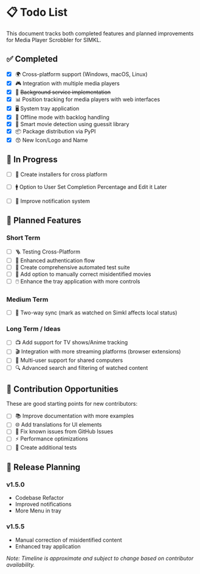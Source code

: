 # 📋 Todo List

This document tracks both completed features and planned improvements for Media Player Scrobbler for SIMKL.

## ✅ Completed

- [x] 🌍 Cross-platform support (Windows, macOS, Linux)
- [x] 🎮 Integration with multiple media players
- [x] 🔄 ~~Background service implementation~~
- [x] 📊 Position tracking for media players with web interfaces
- [x] 🖥️ System tray application
- [x] 🔌 Offline mode with backlog handling
- [x] 🧠 Smart movie detection using guessit library
- [x] 📦 Package distribution via PyPI
- [x] 😙 New Icon/Logo and Name

## 🚧 In Progress

- [ ] 🏦 Create installers for cross platform
- [ ] 🚹 Option to User Set Completion Percentage and Edit it Later
- [ ] 📱 Improve notification system


## 📝 Planned Features

### Short Term

- [ ] 🪜 Testing Cross-Platform
- [ ] 🔐 Enhanced authentication flow
- [ ] 🧪 Create comprehensive automated test suite
- [ ] 🔎 Add option to manually correct misidentified movies
- [ ] 🖱️ Enhance the tray application with more controls

### Medium Term

- [ ] 🔄 Two-way sync (mark as watched on Simkl affects local status)


### Long Term / Ideas

- [ ] 📺 Add support for TV shows/Anime tracking
- [ ] 🎬 Integration with more streaming platforms (browser extensions)
- [ ] 👥 Multi-user support for shared computers
- [ ] 🔍 Advanced search and filtering of watched content

## 🤝 Contribution Opportunities

These are good starting points for new contributors:

- [ ] 📚 Improve documentation with more examples
- [ ] 🌐 Add translations for UI elements
- [ ] 🐛 Fix known issues from GitHub Issues
- [ ] ⚡ Performance optimizations
- [ ] 🧪 Create additional tests

## 📆 Release Planning

### v1.5.0
- Codebase Refactor
- Improved notifications
- More Menu in tray

### v1.5.5
- Manual correction of misidentified content
- Enhanced tray application

_Note: Timeline is approximate and subject to change based on contributor availability._

